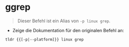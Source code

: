 # ggrep

> Dieser Befehl ist ein Alias von `-p linux grep`.

- Zeige die Dokumentation für den originalen Befehl an:

`tldr {{[-p|--platform]}} linux grep`
